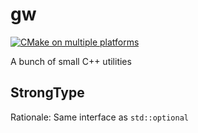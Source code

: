 # gw

[![CMake on multiple platforms](https://github.com/globberwops/gw/actions/workflows/cmake-multi-platform.yml/badge.svg)](https://github.com/globberwops/gw/actions/workflows/cmake-multi-platform.yml)

A bunch of small C++ utilities

## StrongType

Rationale: Same interface as `std::optional`
